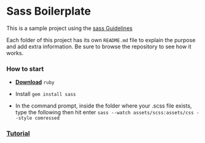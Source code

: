 # Sass Boilerplate

This is a sample project using the [sass Guidelines](https://sass-guidelin.es/)

Each folder of this project has its own `README.md` file to explain the purpose and add extra information. Be sure to browse the repository to see how it works.

### How to start

- <a href="https://rubyinstaller.org/downloads/" target="_blank"> <strong>Download</strong></a> `ruby`

- Install  `gem install sass`
- In the command prompt, inside the folder where your .scss file exists, type the following then hit enter  `sass --watch assets/scss:assets/css --style comressed`

### [Tutorial](https://www.impressivewebs.com/sass-on-windows/)

